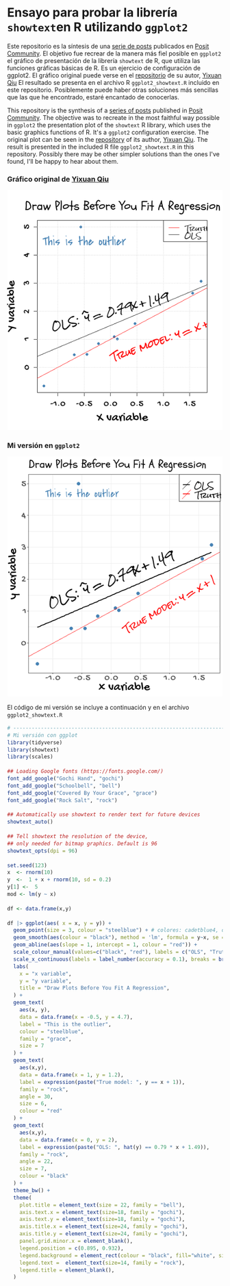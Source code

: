 # Ensayo para probar la librería `showtext`en R utilizando `ggplot2`
Este repositorio es la síntesis de una [serie de posts](https://community.rstudio.com/t/legend-in-ggplot2/156765) publicados en [Posit Community](https://community.rstudio.com/). El objetivo fue recrear de la manera más fiel posible en `ggplot2` el gráfico de presentación de la librería `showtext` de R, que utiliza las funciones gráficas básicas de R. Es un ejercicio de configuración de ggplot2. El gráfico original puede verse en el [repositorio](https://github.com/yixuan/showtext) de su autor, [Yixuan Qiu](https://github.com/yixuan)
El resultado se presenta en el archivo R `ggplot2_showtext.R` incluido en este repositorio. Posiblemente puede haber otras soluciones más sencillas que las que he encontrado, estaré encantado de conocerlas.

This repository is the synthesis of a [series of posts](https://community.rstudio.com/t/legend-in-ggplot2/156765) published in [Posit Community](https://community.rstudio.com/). The objective was to recreate in the most faithful way possible in `ggplot2` the presentation plot of the `showtext` R library, which uses the basic graphics functions of R. It's a `ggplot2` configuration exercise. The original plot can be seen in the [repository](https://github.com/yixuan/showtext) of its author, [Yixuan Qiu](https://github.com/yixuan). The result is presented in the included R file `ggplot2_showtext.R` in this repository. Possibly there may be other simpler solutions than the ones I've found, I'll be happy to hear about them.

### Gráfico original de [Yixuan Qiu](https://github.com/yixuan)
![Yixuan](original_yixuan.png)



### Mi versión en `ggplot2`
![Mi versión](ggplot2-version.png)

El código de mi versión se incluye a continuación y en el archivo `ggplot2_showtext.R`

```r
# ----------------------------------------------------------------------------
# Mi versión con ggplot
library(tidyverse)
library(showtext)
library(scales)

## Loading Google fonts (https://fonts.google.com/)
font_add_google("Gochi Hand", "gochi")
font_add_google("Schoolbell", "bell")
font_add_google("Covered By Your Grace", "grace")
font_add_google("Rock Salt", "rock")

## Automatically use showtext to render text for future devices
showtext_auto()

## Tell showtext the resolution of the device,
## only needed for bitmap graphics. Default is 96
showtext_opts(dpi = 96)

set.seed(123)
x  <- rnorm(10)
y  <-  1 + x + rnorm(10, sd = 0.2)
y[1] <-  5
mod <- lm(y ~ x)

df <- data.frame(x,y)

df |> ggplot(aes( x = x, y = y)) +
  geom_point(size = 3, colour = "steelblue") + # colores: cadetblue4, dodgerblue3, firebrick4, 
  geom_smooth(aes(colour = "black"), method = 'lm', formula = y~x, se = F) +
  geom_abline(aes(slope = 1, intercept = 1, colour = "red")) +
  scale_colour_manual(values=c("black", "red"), labels = c("OLS", "Truth")) +
  scale_x_continuous(labels = label_number(accuracy = 0.1), breaks = breaks_extended(6)) +
  labs(
    x = "x variable",
    y = "y variable",
    title = "Draw Plots Before You Fit A Regression",
  ) +
  geom_text(
    aes(x, y), 
    data = data.frame(x = -0.5, y = 4.7), 
    label = "This is the outlier",
    colour = "steelblue",
    family = "grace",
    size = 7
  ) + 
  geom_text(
    aes(x,y),
    data = data.frame(x = 1, y = 1.2), 
    label = expression(paste("True model: ", y == x + 1)),
    family = "rock",
    angle = 30,
    size = 6, 
    colour = "red" 
  ) +
  geom_text(
    aes(x,y),
    data = data.frame(x = 0, y = 2), 
    label = expression(paste("OLS: ", hat(y) == 0.79 * x + 1.49)),
    family = "rock",
    angle = 22,
    size = 7, 
    colour = "black" 
  ) +
  theme_bw() + 
  theme(
    plot.title = element_text(size = 22, family = "bell"),
    axis.text.x = element_text(size=18, family = "gochi"),
    axis.text.y = element_text(size=18, family = "gochi"),
    axis.title.x = element_text(size=24, family = "gochi"),
    axis.title.y = element_text(size=24, family = "gochi"),
    panel.grid.minor.x = element_blank(),
    legend.position = c(0.895, 0.932),
    legend.background = element_rect(colour = "black", fill="white", size=0.5, linetype="solid"),
    legend.text =  element_text(size=14, family = "rock"),
    legend.title = element_blank(),
  )

```
